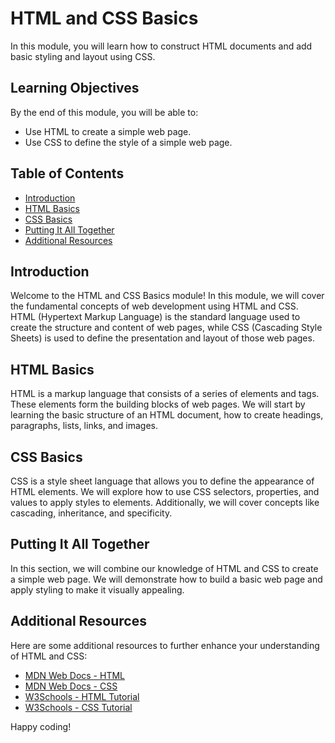 # HTML and CSS Basics

In this module, you will learn how to construct HTML documents and add basic styling and layout using CSS.

## Learning Objectives

By the end of this module, you will be able to:

- Use HTML to create a simple web page.
- Use CSS to define the style of a simple web page.

## Table of Contents

- [Introduction](#introduction)
- [HTML Basics](#html-basics)
- [CSS Basics](#css-basics)
- [Putting It All Together](#putting-it-all-together)
- [Additional Resources](#additional-resources)

## Introduction

Welcome to the HTML and CSS Basics module! In this module, we will cover the fundamental concepts of web development using HTML and CSS. HTML (Hypertext Markup Language) is the standard language used to create the structure and content of web pages, while CSS (Cascading Style Sheets) is used to define the presentation and layout of those web pages.

## HTML Basics

HTML is a markup language that consists of a series of elements and tags. These elements form the building blocks of web pages. We will start by learning the basic structure of an HTML document, how to create headings, paragraphs, lists, links, and images.

## CSS Basics

CSS is a style sheet language that allows you to define the appearance of HTML elements. We will explore how to use CSS selectors, properties, and values to apply styles to elements. Additionally, we will cover concepts like cascading, inheritance, and specificity.

## Putting It All Together

In this section, we will combine our knowledge of HTML and CSS to create a simple web page. We will demonstrate how to build a basic web page and apply styling to make it visually appealing.

## Additional Resources

Here are some additional resources to further enhance your understanding of HTML and CSS:

- [MDN Web Docs - HTML](https://developer.mozilla.org/en-US/docs/Web/HTML)
- [MDN Web Docs - CSS](https://developer.mozilla.org/en-US/docs/Web/CSS)
- [W3Schools - HTML Tutorial](https://www.w3schools.com/html/)
- [W3Schools - CSS Tutorial](https://www.w3schools.com/css/)

Happy coding!

